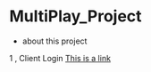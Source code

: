 # MultiPlay_Project

* about this project

1 , Client Login 
[This is a link](MasterServerToolkit/Bridges/Shared/Scripts/Manager/AuthBehaviour.cs)
